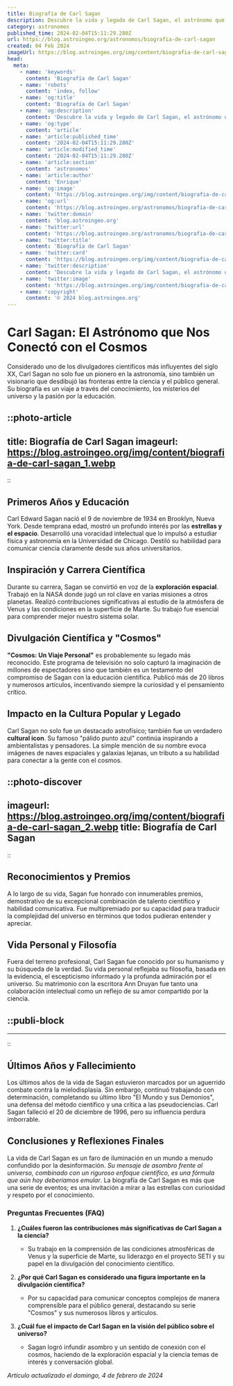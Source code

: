 ```yaml
---
title: Biografía de Carl Sagan
description: Descubre la vida y legado de Carl Sagan, el astrónomo que acercó las estrellas a nuestros corazones con su pasión y conocimiento.
category: astronomos
published_time: 2024-02-04T15:11:29.280Z
url: https://blog.astroingeo.org/astronomos/biografia-de-carl-sagan
created: 04 Feb 2024
imageUrl: https://blog.astroingeo.org/img/content/biografia-de-carl-sagan_1.webp
head:
  meta:
    - name: 'keywords'
      content: 'Biografía de Carl Sagan'
    - name: 'robots'
      content: 'index, follow'
    - name: 'og:title'
      content: 'Biografía de Carl Sagan'
    - name: 'og:description'
      content: 'Descubre la vida y legado de Carl Sagan, el astrónomo que acercó las estrellas a nuestros corazones con su pasión y conocimiento.'
    - name: 'og:type'
      content: 'article'
    - name: 'article:published_time'
      content: '2024-02-04T15:11:29.280Z'
    - name: 'article:modified_time'
      content: '2024-02-04T15:11:29.280Z'
    - name: 'article:section'
      content: 'astronomos'
    - name: 'article:author'
      content: 'Enrique'
    - name: 'og:image'
      content: 'https://blog.astroingeo.org/img/content/biografia-de-carl-sagan_1.webp'
    - name: 'og:url'
      content: 'https://blog.astroingeo.org/astronomos/biografia-de-carl-sagan'
    - name: 'twitter:domain'
      content: 'blog.astroingeo.org'
    - name: 'twitter:url'
      content: 'https://blog.astroingeo.org/astronomos/biografia-de-carl-sagan'
    - name: 'twitter:title'
      content: 'Biografía de Carl Sagan'
    - name: 'twitter:card'
      content: 'https://blog.astroingeo.org/img/content/biografia-de-carl-sagan_1.webp'
    - name: 'twitter:description'
      content: 'Descubre la vida y legado de Carl Sagan, el astrónomo que acercó las estrellas a nuestros corazones con su pasión y conocimiento.'
    - name: 'twitter:image'
      content: 'https://blog.astroingeo.org/img/content/biografia-de-carl-sagan_1.webp'
    - name: 'copyright'
      content: '© 2024 blog.astroingeo.org'
---
```

# Carl Sagan: El Astrónomo que Nos Conectó con el Cosmos

Considerado uno de los divulgadores científicos más influyentes del siglo XX, Carl Sagan no solo fue un pionero en la astronomía, sino también un visionario que desdibujó las fronteras entre la ciencia y el público general. Su biografía es un viaje a través del conocimiento, los misterios del universo y la pasión por la educación.


::photo-article
---
title: Biografía de Carl Sagan
imageurl: https://blog.astroingeo.org/img/content/biografia-de-carl-sagan_1.webp
---
::


## Primeros Años y Educación
Carl Edward Sagan nació el 9 de noviembre de 1934 en Brooklyn, Nueva York. Desde temprana edad, mostró un profundo interés por las **estrellas y el espacio**. Desarrolló una voracidad intelectual que lo impulsó a estudiar física y astronomía en la Universidad de Chicago. Destiló su habilidad para comunicar ciencia claramente desde sus años universitarios.

## Inspiración y Carrera Científica
Durante su carrera, Sagan se convirtió en voz de la **exploración espacial**. Trabajó en la NASA donde jugó un rol clave en varias misiones a otros planetas. Realizó contribuciones significativas al estudio de la atmósfera de Venus y las condiciones en la superficie de Marte. Su trabajo fue esencial para comprender mejor nuestro sistema solar.

## Divulgación Científica y "Cosmos"
**"Cosmos: Un Viaje Personal"** es probablemente su legado más reconocido. Este programa de televisión no solo capturó la imaginación de millones de espectadores sino que también es un testamento del compromiso de Sagan con la educación científica. Publicó más de 20 libros y numerosos artículos, incentivando siempre la curiosidad y el pensamiento crítico.

## Impacto en la Cultura Popular y Legado
Carl Sagan no solo fue un destacado astrofísico; también fue un verdadero **cultural icon**. Su famoso "pálido punto azul" continúa inspirando a ambientalistas y pensadores. La simple mención de su nombre evoca imágenes de naves espaciales y galaxias lejanas, un tributo a su habilidad para conectar a la gente con el cosmos.


::photo-discover
---
imageurl: https://blog.astroingeo.org/img/content/biografia-de-carl-sagan_2.webp
title: Biografía de Carl Sagan
---
::


## Reconocimientos y Premios
A lo largo de su vida, Sagan fue honrado con innumerables premios, demostrativo de su excepcional combinación de talento científico y habilidad comunicativa. Fue multipremiado por su capacidad para traducir la complejidad del universo en términos que todos pudieran entender y apreciar.

## Vida Personal y Filosofía
Fuera del terreno profesional, Carl Sagan fue conocido por su humanismo y su búsqueda de la verdad. Su vida personal reflejaba su filosofía, basada en la evidencia, el escepticismo informado y la profunda admiración por el universo. Su matrimonio con la escritora Ann Druyan fue tanto una colaboración intelectual como un reflejo de su amor compartido por la ciencia.


  ::publi-block
  ---
  ---
  ::
  
  
## Últimos Años y Fallecimiento
Los últimos años de la vida de Sagan estuvieron marcados por un aguerrido combate contra la mielodisplasia. Sin embargo, continuó trabajando con determinación, completando su último libro "El Mundo y sus Demonios", una defensa del método científico y una crítica a las pseudociencias. Carl Sagan falleció el 20 de diciembre de 1996, pero su influencia perdura imborrable.

## **Conclusiones y Reflexiones Finales** 
La vida de Carl Sagan es un faro de iluminación en un mundo a menudo confundido por la desinformación. *Su mensaje de asombro frente al universo, combinado con un riguroso enfoque científico, es una fórmula que aún hoy deberíamos emular*. La biografía de Carl Sagan es más que una serie de eventos; es una invitación a mirar a las estrellas con curiosidad y respeto por el conocimiento.

### Preguntas Frecuentes (FAQ)
1. **¿Cuáles fueron las contribuciones más significativas de Carl Sagan a la ciencia?**
   - Su trabajo en la comprensión de las condiciones atmosféricas de Venus y la superficie de Marte, su liderazgo en el proyecto SETI y su papel en la divulgación del conocimiento científico.
   
2. **¿Por qué Carl Sagan es considerado una figura importante en la divulgación científica?**
   - Por su capacidad para comunicar conceptos complejos de manera comprensible para el público general, destacando su serie "Cosmos" y sus numerosos libros y artículos.
   
3. **¿Cuál fue el impacto de Carl Sagan en la visión del público sobre el universo?**
   - Sagan logró infundir asombro y un sentido de conexión con el cosmos, haciendo de la exploración espacial y la ciencia temas de interés y conversación global.

_Artículo actualizado el domingo, 4 de febrero de 2024_